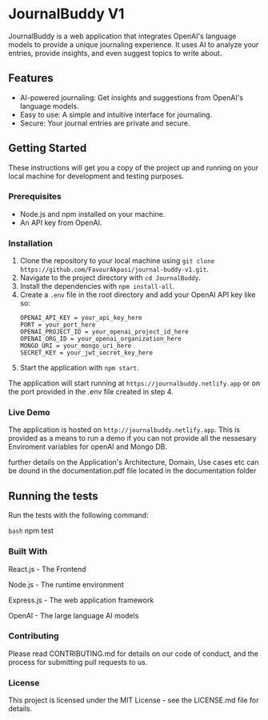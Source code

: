 # JournalBuddy V1

JournalBuddy is a web application that integrates OpenAI's language models to provide a unique journaling experience. It uses AI to analyze your entries, provide insights, and even suggest topics to write about.

## Features

- AI-powered journaling: Get insights and suggestions from OpenAI's language models.
- Easy to use: A simple and intuitive interface for journaling.
- Secure: Your journal entries are private and secure.

## Getting Started

These instructions will get you a copy of the project up and running on your local machine for development and testing purposes.

### Prerequisites

- Node.js and npm installed on your machine.
- An API key from OpenAI.

### Installation

1. Clone the repository to your local machine using `git clone https://github.com/FavourAkpasi/journal-buddy-v1.git`.
2. Navigate to the project directory with `cd JournalBuddy`.
3. Install the dependencies with `npm install-all`.
4. Create a `.env` file in the root directory and add your OpenAI API key like so:
    ```
    OPENAI_API_KEY = your_api_key_here
    PORT = your_port_here
    OPENAI_PROJECT_ID = your_openai_project_id_here
    OPENAI_ORG_ID = your_openai_organization_here
    MONGO_URI = your_mongo_uri_here
    SECRET_KEY = your_jwt_secret_key_here
    ```
5. Start the application with `npm start`.

The application will start running at `https://journalbuddy.netlify.app` or on the port provided in the .env file created in step 4.

### Live Demo

The application is hosted on `http://journalbuddy.netlify.app`.
This is provided as a means to run a demo if you can not provide all the nessesary Enviroment variables for openAI and Mongo DB. 

further details on the Application's Architecture, Domain, Use cases etc can be dound in the documentation.pdf file located in the documentation folder 

## Running the tests

Run the tests with the following command:

```bash```
npm test


###  Built With

React.js - The Frontend

Node.js - The runtime environment

Express.js - The web application framework

OpenAI - The large language AI models

### Contributing

Please read CONTRIBUTING.md for details on our code of conduct, and the process for submitting pull requests to us.

### License

This project is licensed under the MIT License - see the LICENSE.md file for details.
